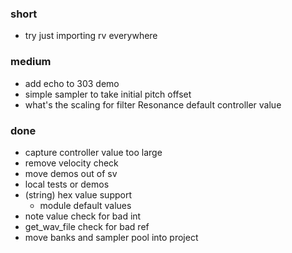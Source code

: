 ### short

- try just importing rv everywhere

### medium

- add echo to 303 demo
- simple sampler to take initial pitch offset
- what's the scaling for filter Resonance default controller value

### done

- capture controller value too large
- remove velocity check
- move demos out of sv
- local tests or demos
- (string) hex value support 
  - module default values
- note value check for bad int
- get_wav_file check for bad ref
- move banks and sampler pool into project
